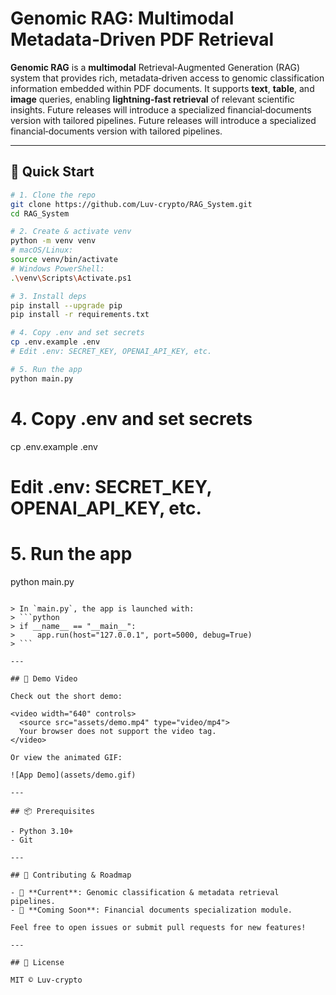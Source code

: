 # Genomic RAG: Multimodal Metadata‑Driven PDF Retrieval

**Genomic RAG** is a **multimodal** Retrieval‑Augmented Generation (RAG) system that provides rich, metadata‑driven access to genomic classification information embedded within PDF documents. It supports **text**, **table**, and **image** queries, enabling **lightning‑fast retrieval** of relevant scientific insights. Future releases will introduce a specialized financial‑documents version with tailored pipelines. Future releases will introduce a specialized financial‑documents version with tailored pipelines.

---

## 🚀 Quick Start

```bash
# 1. Clone the repo
git clone https://github.com/Luv-crypto/RAG_System.git
cd RAG_System

# 2. Create & activate venv
python -m venv venv
# macOS/Linux:
source venv/bin/activate
# Windows PowerShell:
.\venv\Scripts\Activate.ps1

# 3. Install deps
pip install --upgrade pip
pip install -r requirements.txt

# 4. Copy .env and set secrets
cp .env.example .env
# Edit .env: SECRET_KEY, OPENAI_API_KEY, etc.

# 5. Run the app
python main.py
```

# 4. Copy .env and set secrets

cp .env.example .env

# Edit .env: SECRET\_KEY, OPENAI\_API\_KEY, etc.

# 5. Run the app

python main.py

````

> In `main.py`, the app is launched with:
> ```python
> if __name__ == "__main__":
>     app.run(host="127.0.0.1", port=5000, debug=True)
> ```

---

## 📄 Demo Video

Check out the short demo:

<video width="640" controls>
  <source src="assets/demo.mp4" type="video/mp4">
  Your browser does not support the video tag.
</video>

Or view the animated GIF:

![App Demo](assets/demo.gif)

---

## 📦 Prerequisites

- Python 3.10+
- Git

---

## 🤝 Contributing & Roadmap

- 🚧 **Current**: Genomic classification & metadata retrieval pipelines.
- 🏦 **Coming Soon**: Financial documents specialization module.

Feel free to open issues or submit pull requests for new features!

---

## 📄 License

MIT © Luv‑crypto

````
